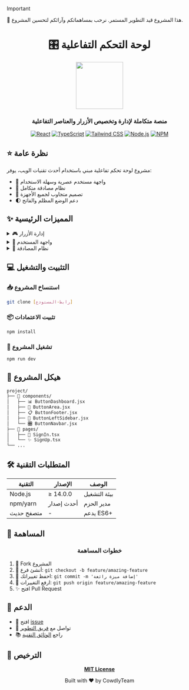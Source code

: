 > [!IMPORTANT]  
> 🚀 هذا المشروع قيد التطوير المستمر. نرحب بمساهماتكم وآرائكم لتحسين المشروع.

<div align="center">

# 🎛️ لوحة التحكم التفاعلية

<!-- BEGIN_LOGO -->
<img src="/.github/logo.png" width="128" />
<!-- END_LOGO -->

### منصة متكاملة لإدارة وتخصيص الأزرار والعناصر التفاعلية

[![React](https://img.shields.io/badge/React-20232A?style=for-the-badge&logo=react&logoColor=61DAFB)](https://reactjs.org/)
[![TypeScript](https://img.shields.io/badge/TypeScript-007ACC?style=for-the-badge&logo=typescript&logoColor=white)](https://www.typescriptlang.org/)
[![Tailwind CSS](https://img.shields.io/badge/Tailwind_CSS-38B2AC?style=for-the-badge&logo=tailwind-css&logoColor=white)](https://tailwindcss.com/)
[![Node.js](https://img.shields.io/badge/Node.js-43853D?style=for-the-badge&logo=node.js&logoColor=white)](https://nodejs.org/)
[![NPM](https://img.shields.io/badge/NPM-CB3837?style=for-the-badge&logo=npm&logoColor=white)](https://www.npmjs.com/)

</div>

## ⭐ نظرة عامة

مشروع لوحة تحكم تفاعلية مبني باستخدام أحدث تقنيات الويب، يوفر:

- 🎨 واجهة مستخدم عصرية وسهلة الاستخدام
- 🔐 نظام مصادقة متكامل
- 📱 تصميم متجاوب لجميع الأجهزة
- 🌓 دعم الوضع المظلم والفاتح

## ✨ المميزات الرئيسية

<details>
<summary>🎮 إدارة الأزرار</summary>

- ➕ إضافة أزرار جديدة بسهولة
- 🎨 تخصيص الألوان والأحجام
- 🔄 ترتيب باستخدام السحب والإفلات
- 📑 تنظيم في صفحات متعددة
</details>

<details>
<summary>🎨 واجهة المستخدم</summary>

- 🌓 وضع مظلم/فاتح
- 📱 تصميم متجاوب
- 🔔 نظام إشعارات
- 📊 رسوم بيانية
</details>

<details>
<summary>🔐 نظام المصادقة</summary>

```tsx
import { SignIn, SignUp } from './pages';

const Auth = () => {
  return (
    <div className="auth-container">
      <SignIn /> // تسجيل الدخول
      <SignUp /> // إنشاء حساب جديد
    </div>
  );
};
```

</details>

## 💻 التثبيت والتشغيل

### 📥 استنساخ المشروع

```bash
git clone [رابط-المستودع]
```

### 📦 تثبيت الاعتمادات

```bash
npm install
```

### 🚀 تشغيل المشروع

```bash
npm run dev
```

## 📁 هيكل المشروع

```bash
project/
├── 🧩 components/
│   ├── 📊 ButtonDashboard.jsx
│   ├── 🎯 ButtonArea.jsx
│   ├── 📋 ButtonFooter.jsx
│   ├── 📌 ButtonLeftSidebar.jsx
│   └── 🎛️ ButtonNavbar.jsx
├── 📄 pages/
│   ├── 🔑 SignIn.tsx
│   └── ✨ SignUp.tsx
└── ...
```

## 🛠️ المتطلبات التقنية

| التقنية    | الإصدار    | الوصف        |
| ---------- | ---------- | ------------ |
| Node.js    | ≥ 14.0.0   | بيئة التشغيل |
| npm/yarn   | أحدث إصدار | مدير الحزم   |
| متصفح حديث | -          | يدعم ES6+    |

## 🤝 المساهمة

<div align="center">

### خطوات المساهمة

</div>

1. 🍴 Fork المشروع
2. 🌿 أنشئ فرع: `git checkout -b feature/amazing-feature`
3. 💾 احفظ تغييراتك: `git commit -m 'إضافة ميزة رائعة'`
4. 🚀 ارفع التغييرات: `git push origin feature/amazing-feature`
5. ✨ افتح Pull Request

## 💬 الدعم

- 📝 افتح [issue](رابط-المستودع/issues)
- 💌 تواصل مع [فريق التطوير](رابط-التواصل)
- 📚 راجع [الوثائق التقنية](رابط-الوثائق)

## 📄 الترخيص

<div align="center">

**[MIT License](LICENSE)**

Built with ❤️ by CowdlyTeam
